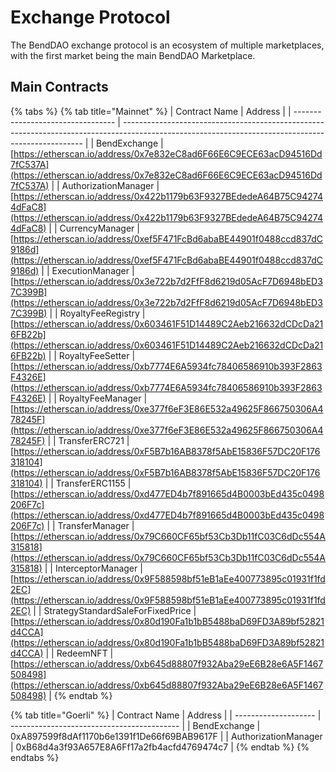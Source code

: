 # Exchange Protocol

The BendDAO exchange protocol is an ecosystem of multiple marketplaces, with the first market being the main BendDAO Marketplace.

## Main Contracts

{% tabs %}
{% tab title="Mainnet" %}
| Contract Name                     | Address                                                                                                                                            |
| --------------------------------- | -------------------------------------------------------------------------------------------------------------------------------------------------- |
| BendExchange                      | [https://etherscan.io/address/0x7e832eC8ad6F66E6C9ECE63acD94516Dd7fC537A](https://etherscan.io/address/0x7e832eC8ad6F66E6C9ECE63acD94516Dd7fC537A) |
| AuthorizationManager              | [https://etherscan.io/address/0x422b1179b63F9327BEdedeA64B75C942744dFaC8](https://etherscan.io/address/0x422b1179b63F9327BEdedeA64B75C942744dFaC8) |
| CurrencyManager                   | [https://etherscan.io/address/0xef5F471FcBd6abaBE44901f0488ccd837dC9186d](https://etherscan.io/address/0xef5F471FcBd6abaBE44901f0488ccd837dC9186d) |
| ExecutionManager                  | [https://etherscan.io/address/0x3e722b7d2FfF8d6219d05AcF7D6948bED37C399B](https://etherscan.io/address/0x3e722b7d2FfF8d6219d05AcF7D6948bED37C399B) |
| RoyaltyFeeRegistry                | [https://etherscan.io/address/0x603461F51D14489C2Aeb216632dCDcDa216FB22b](https://etherscan.io/address/0x603461F51D14489C2Aeb216632dCDcDa216FB22b) |
| RoyaltyFeeSetter                  | [https://etherscan.io/address/0xb7774E6A5934fc78406586910b393F2863F4326E](https://etherscan.io/address/0xb7774E6A5934fc78406586910b393F2863F4326E) |
| RoyaltyFeeManager                 | [https://etherscan.io/address/0xe377f6eF3E86E532a49625F866750306A478245F](https://etherscan.io/address/0xe377f6eF3E86E532a49625F866750306A478245F) |
| TransferERC721                    | [https://etherscan.io/address/0xF5B7b16AB8378f5AbE15836F57DC20F176318104](https://etherscan.io/address/0xF5B7b16AB8378f5AbE15836F57DC20F176318104) |
| TransferERC1155                   | [https://etherscan.io/address/0xd477ED4b7f891665d4B0003bEd435c0498206F7c](https://etherscan.io/address/0xd477ED4b7f891665d4B0003bEd435c0498206F7c) |
| TransferManager                   | [https://etherscan.io/address/0x79C660CF65bf53Cb3Db11fC03C6dDc554A315818](https://etherscan.io/address/0x79C660CF65bf53Cb3Db11fC03C6dDc554A315818) |
| InterceptorManager                | [https://etherscan.io/address/0x9F588598bf51eB1aEe400773895c01931f1fd2EC](https://etherscan.io/address/0x9F588598bf51eB1aEe400773895c01931f1fd2EC) |
| StrategyStandardSaleForFixedPrice | [https://etherscan.io/address/0x80d190Fa1b1bB5488baD69FD3A89bf52821d4CCA](https://etherscan.io/address/0x80d190Fa1b1bB5488baD69FD3A89bf52821d4CCA) |
| RedeemNFT                         | [https://etherscan.io/address/0xb645d88807f932Aba29eE6B28e6A5F1467508498](https://etherscan.io/address/0xb645d88807f932Aba29eE6B28e6A5F1467508498) |
{% endtab %}

{% tab title="Goerli" %}
| Contract Name        | Address                                    |
| -------------------- | ------------------------------------------ |
| BendExchange         | 0xA897599f8dAf1170b6e1391f1De66f69BAB9617F |
| AuthorizationManager | 0xB68d4a3f93A657E8A6Ff17a2fb4acfd4769474c7 |
{% endtab %}
{% endtabs %}
